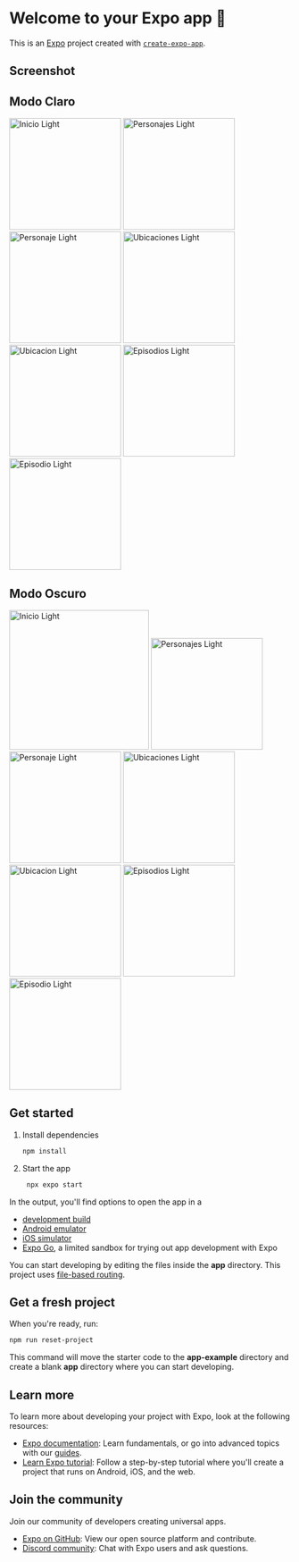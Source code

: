 # Welcome to your Expo app 👋

This is an [Expo](https://expo.dev) project created with [`create-expo-app`](https://www.npmjs.com/package/create-expo-app).

## Screenshot
<div style="display:'flex'; justify-content:'space-betwen'; gap: 10">
   <h2>Modo Claro</h2>
   <img src="/screenshots/IMG_001.PNG" width="200" alt="Inicio Light"/>
   <img src="/screenshots/IMG_002.PNG" width="200" alt="Personajes  Light"/>
   <img src="/screenshots/IMG_003.PNG" width="200" alt="Personaje  Light"/>
   <img src="/screenshots/IMG_004.PNG" width="200" alt="Ubicaciones  Light"/>
   <img src="/screenshots/IMG_005.PNG" width="200" alt="Ubicacion  Light"/>
   <img src="/screenshots/IMG_006.PNG" width="200" alt="Episodios  Light"/>
   <img src="/screenshots/IMG_007.PNG" width="200" alt="Episodio  Light"/>
</div>
<div style="display:'flex'; justify-content:'space-betwen'; gap: 10;margin-top: 20px">
   <h2>Modo Oscuro</h2>
   <img src="/screenshots/IMG_008.PNG" width="250" alt="Inicio Light"/>
   <img src="/screenshots/IMG_009.PNG" width="200" alt="Personajes  Light"/>
   <img src="/screenshots/IMG_010.PNG" width="200" alt="Personaje  Light"/>
   <img src="/screenshots/IMG_011.PNG" width="200" alt="Ubicaciones  Light"/>
   <img src="/screenshots/IMG_012.PNG" width="200" alt="Ubicacion  Light"/>
   <img src="/screenshots/IMG_013.PNG" width="200" alt="Episodios  Light"/>
   <img src="/screenshots/IMG_014.PNG" width="200" alt="Episodio  Light"/>
</div>

## Get started

1. Install dependencies

   ```bash
   npm install
   ```

2. Start the app

   ```bash
    npx expo start
   ```

In the output, you'll find options to open the app in a

- [development build](https://docs.expo.dev/develop/development-builds/introduction/)
- [Android emulator](https://docs.expo.dev/workflow/android-studio-emulator/)
- [iOS simulator](https://docs.expo.dev/workflow/ios-simulator/)
- [Expo Go](https://expo.dev/go), a limited sandbox for trying out app development with Expo

You can start developing by editing the files inside the **app** directory. This project uses [file-based routing](https://docs.expo.dev/router/introduction).

## Get a fresh project

When you're ready, run:

```bash
npm run reset-project
```

This command will move the starter code to the **app-example** directory and create a blank **app** directory where you can start developing.

## Learn more

To learn more about developing your project with Expo, look at the following resources:

- [Expo documentation](https://docs.expo.dev/): Learn fundamentals, or go into advanced topics with our [guides](https://docs.expo.dev/guides).
- [Learn Expo tutorial](https://docs.expo.dev/tutorial/introduction/): Follow a step-by-step tutorial where you'll create a project that runs on Android, iOS, and the web.

## Join the community

Join our community of developers creating universal apps.

- [Expo on GitHub](https://github.com/expo/expo): View our open source platform and contribute.
- [Discord community](https://chat.expo.dev): Chat with Expo users and ask questions.
